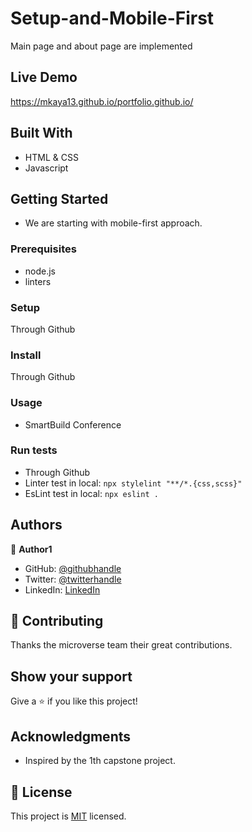 # Setup-and-Mobile-First

Main page and about page are implemented

## Live Demo

https://mkaya13.github.io/portfolio.github.io/

## Built With

- HTML & CSS
- Javascript

## Getting Started

- We are starting with mobile-first approach.

### Prerequisites

- node.js
- linters

### Setup

Through Github

### Install

Through Github

### Usage

- SmartBuild Conference

### Run tests

- Through Github
- Linter test in local:
  `npx stylelint "**/*.{css,scss}"`
- EsLint test in local:
  `npx eslint .`

## Authors

👤 **Author1**

- GitHub: [@githubhandle](https://github.com/mkaya13)
- Twitter: [@twitterhandle](https://twitter.com/mkaya133)
- LinkedIn: [LinkedIn](https://www.linkedin.com/in/mert-kaya-0732b717b/)

## 🤝 Contributing

Thanks the microverse team their great contributions.

## Show your support

Give a ⭐️ if you like this project!

## Acknowledgments

- Inspired by the 1th capstone project.

## 📝 License

This project is [MIT](./LICENSE) licensed.
